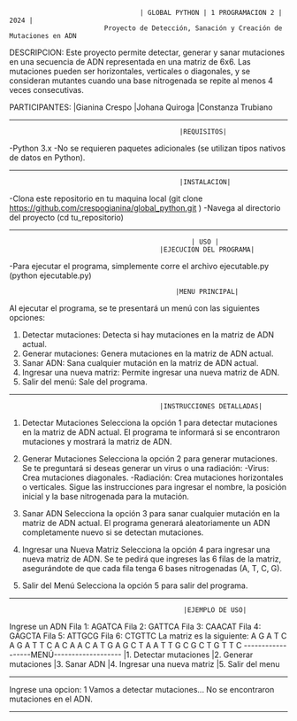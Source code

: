                                      | GLOBAL PYTHON | 1 PROGRAMACION 2 | 2024 |
                            Proyecto de Detección, Sanación y Creación de Mutaciones en ADN

DESCRIPCION:
Este proyecto permite detectar, generar y sanar mutaciones en una secuencia de ADN representada en una matriz de 6x6. Las mutaciones pueden ser horizontales, verticales o diagonales, y se consideran mutantes cuando una base nitrogenada se repite al menos 4 veces consecutivas.

PARTICIPANTES:
|Gianina Crespo
|Johana Quiroga
|Constanza Trubiano

---

                                               |REQUISITOS|

-Python 3.x
-No se requieren paquetes adicionales (se utilizan tipos nativos de datos en Python).

---

                                               |INSTALACION|

-Clona este repositorio en tu maquina local (git clone https://github.com/crespogianina/global_python.git )
-Navega al directorio del proyecto (cd tu_repositorio)

---

                                                  | USO |
                                          |EJECUCION DEL PROGRAMA|

-Para ejecutar el programa, simplemente corre el archivo ejecutable.py (python ejecutable.py)

                                              |MENU PRINCIPAL|

Al ejecutar el programa, se te presentará un menú con las siguientes opciones:

1. Detectar mutaciones: Detecta si hay mutaciones en la matriz de ADN actual.
2. Generar mutaciones: Genera mutaciones en la matriz de ADN actual.
3. Sanar ADN: Sana cualquier mutación en la matriz de ADN actual.
4. Ingresar una nueva matriz: Permite ingresar una nueva matriz de ADN.
5. Salir del menú: Sale del programa.

---

                                          |INSTRUCCIONES DETALLADAS|

1. Detectar Mutaciones
   Selecciona la opción 1 para detectar mutaciones en la matriz de ADN actual. El programa te informará si se encontraron mutaciones y mostrará la matriz de ADN.

2. Generar Mutaciones
   Selecciona la opción 2 para generar mutaciones. Se te preguntará si deseas generar un virus o una radiación:
   -Virus: Crea mutaciones diagonales.
   -Radiación: Crea mutaciones horizontales o verticales.
   Sigue las instrucciones para ingresar el nombre, la posición inicial y la base nitrogenada para la mutación.

3. Sanar ADN
   Selecciona la opción 3 para sanar cualquier mutación en la matriz de ADN actual. El programa generará aleatoriamente un ADN completamente nuevo si se detectan mutaciones.

4. Ingresar una Nueva Matriz
   Selecciona la opción 4 para ingresar una nueva matriz de ADN. Se te pedirá que ingreses las 6 filas de la matriz, asegurándote de que cada fila tenga 6 bases nitrogenadas (A, T, C, G).

5. Salir del Menú
   Selecciona la opción 5 para salir del programa.

---

                                                |EJEMPLO DE USO|

Ingrese un ADN
Fila 1: AGATCA
Fila 2: GATTCA
Fila 3: CAACAT
Fila 4: GAGCTA
Fila 5: ATTGCG
Fila 6: CTGTTC
La matriz es la siguiente:
A G A T C A
G A T T C A
C A A C A T
G A G C T A
A T T G C G
C T G T T C
------------------MENÚ-------------------
|1. Detectar mutaciones
|2. Generar mutaciones
|3. Sanar ADN
|4. Ingresar una nueva matriz
|5. Salir del menu

---

Ingrese una opcion: 1
Vamos a detectar mutaciones...
No se encontraron mutaciones en el ADN.

---
